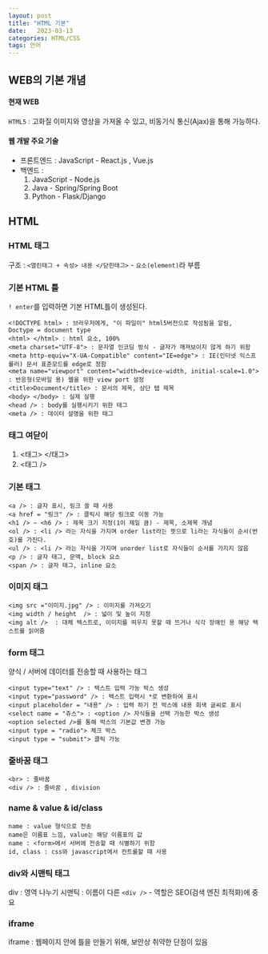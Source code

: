 ```yaml
---
layout: post
title: "HTML 기본"
date:   2023-03-13
categories: HTML/CSS
tags: 언어
---
```


## WEB의 기본 개념
#### 현재 WEB 
`HTML5` : 고화질 이미지와 영상을 가져올 수 있고, 비동기식 통신(Ajax)을 통해 가능하다.

#### 웹 개발 주요 기술

- 프론트엔드 : JavaScript - React.js , Vue.js
- 백엔드 : 	
	1. JavaScript - Node.js
    2. Java - Spring/Spring Boot
	3. Python - Flask/Django

## HTML
### HTML 태그
구조 : `<열린태그 + 속성> 내용 </닫힌태그>`  - `요소(element)`라 부름

### 기본 HTML 틀
`! enter`를 입력하면 기본 HTML틀이 생성된다.
```
<!DOCTYPE html> : 브라우저에게, "이 파일이" html5버전으로 작성됨을 알림, Doctype = document type
<html> </html> : html 요소, 100%
<meta charset="UTF-8"> : 문자열 인코딩 방식 - 글자가 깨져보이지 않게 하기 위함
<meta http-equiv="X-UA-Compatible" content="IE=edge"> : IE(인터넷 익스프롤러) 문서 표준모드를 edge로 정함
<meta name="viewport" content="width=device-width, initial-scale=1.0"> : 반응형(모바일 용) 웹을 위한 view port 설정
<title>Document</title> : 문서의 제목, 상단 탭 제목
<body> </body> : 실제 실행
<head /> : body를 실행시키기 위한 태그
<meta /> : 데이터 설명을 위한 태그
```

### 태그 여닫이
1. <태그> </태그>
2. <태그 />


### 기본 태그
```
<a /> : 글자 표시, 링크 쓸 때 사용
<a href = "링크" /> : 클릭시 해당 링크로 이동 가능
<h1 /> ~ <h6 /> : 제목 크기 지정(1이 제일 큼) - 제목, 소제목 개념
<ol /> : <li /> 라는 자식을 가지며 order list라는 뜻으로 li라는 자식들이 순서(번호)를 가진다.
<ul /> : <li /> 라는 자식을 가지며 unorder list로 자식들이 순서를 가지지 않음
<p /> : 글자 태그, 문맥, block 요소
<span /> : 글자 태그, inline 요소
```

### 이미지 태그
```
<img src ="이미지.jpg" /> : 이미지를 가져오기
<img width / height  /> : 넓이 및 높이 지정 
<img alt />  : 대체 텍스트로, 이미지를 띄우지 못할 때 뜨거나 식각 장애인 용 해당 텍스트를 읽어줌
```

### form 태그
양식 / 서버에 데이터를 전송할 때 사용하는 태그
```
<input type="text" /> : 텍스트 입력 가능 박스 생성
<input type="password" /> : 텍스트 입력시 *로 변환하여 표시
<input placeholder = "내용" /> : 입력 하기 전 박스에 내용 회색 글씨로 표시
<select name = "쥬스"> : <option /> 자식들을 선택 가능한 박스 생성
<option selected />를 통해 박스의 기본값 변경 가능
<input type = "radio"> 체크 박스
<input type = "submit"> 클릭 가능
```

### 줄바꿈 태그
```
<br> : 줄바꿈
<div /> : 줄바꿈 , division
```

### name & value & id/class
```
name : value 형식으로 전송
name은 이름표 느낌, value는 해당 이름표의 값
name : <form>에서 서버에 전송할 때 식별하기 위함
id, class : css와 javascript에서 컨트롤할 때 사용

```

### div와 시맨틱 태그
div : 영역 나누기
시맨틱 : 이름이 다른 `<div />` - 역할은 SEO(검색 엔진 최적화)에 중요

### iframe
iframe : 웹페이지 안에 틀을 만들기 위해, 보안상 취약한 단점이 있음
